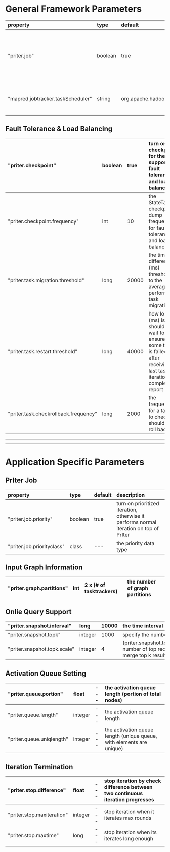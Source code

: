 # General Framework Parameters #

| **property** | **type** | **default** | **description** |
|:-------------|:---------|:------------|:----------------|
| "priter.job" | boolean  | true        | turn on priter framework, otherwise it does normal MapReduce job |
| "mapred.jobtracker.taskScheduler" | string   | org.apache.hadoop.mapred.PrIterTaskScheduler | use PrIter's task scheduler for assign MRPairs|

## Fault Tolerance & Load Balancing ##
| "priter.checkpoint" | boolean | true | turn on checkpoint for the support of fault tolerance and load balancing|
|:--------------------|:--------|:-----|:------------------------------------------------------------------------|
| "priter.checkpoint.frequency" | int     | 10   | the StateTable checkpoint dump frequency for fault tolerance and load balancing |
| "priter.task.migration.threshold" | long    | 20000 | the time difference (ms) threshold to the average to perform task migration |
| "priter.task.restart.threshold" | long    | 40000 | how long (ms) is it should we wait to ensure some task is failed after receiving last task's iteration completion report|
| "priter.task.checkrollback.frequency" | long    | 2000 | the frequency for a task to check if should do roll back                |


---


---

# Application Specific Parameters #

## PrIter Job ##
| **property** | **type** | **default** | **description** |
|:-------------|:---------|:------------|:----------------|
| "priter.job.priority" | boolean  | true        | turn on prioritized iteration, otherwise it performs normal iteration on top of PrIter |
| "priter.job.priorityclass" | class    | ---         | the priority data type |

## Input Graph Information ##
| "priter.graph.partitions" | int | 2 x (# of tasktrackers) | the number of graph partitions |
|:--------------------------|:----|:------------------------|:-------------------------------|

## Onlie Query Support ##
| "priter.snapshot.interval" | long | 10000 | the time interval (ms) of snapshot generation for online query |
|:---------------------------|:-----|:------|:---------------------------------------------------------------|
| "priter.snapshot.topk"     | integer | 1000  | specify the number of interested top records                   |
| "priter.snapshot.topk.scale" | integer | 4     | (priter.snapshot.topk.scale)x(priter.snapshot.topk)/(priter.graph.partitions) number of top records on each MRPair will be sent to merge worker to merge top k result online. |

## Activation Queue Setting ##
| "priter.queue.portion" | float | --- | the activation queue length (portion of total nodes) |
|:-----------------------|:------|:----|:-----------------------------------------------------|
| "priter.queue.length"  | integer | --- | the activation queue length                          |
| "priter.queue.uniqlength" | integer | --- | the activation queue length (unique queue, with elements are unique) |

## Iteration Termination ##
| "priter.stop.difference" | float | --- | stop iteration by check difference between two continuous iteration progresses |
|:-------------------------|:------|:----|:-------------------------------------------------------------------------------|
| "priter.stop.maxiteration" | integer | --- | stop iteration when it iterates max rounds                                     |
| "priter.stop.maxtime"    | long  | --- | stop iteration when its iterates long enough                                   |